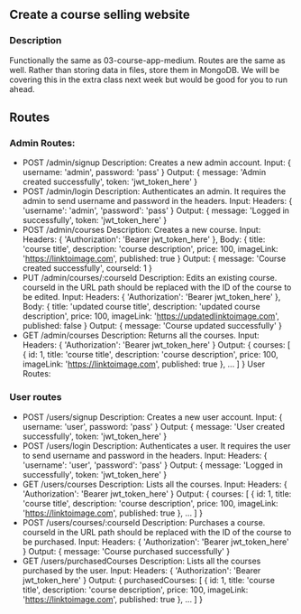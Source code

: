 ## Create a course selling website

### Description

Functionally the same as 03-course-app-medium. Routes are the same as well.
Rather than storing data in files, store them in MongoDB.
We will be covering this in the extra class next week but would be good for you to run ahead.

## Routes

### Admin Routes:

- POST /admin/signup
  Description: Creates a new admin account.
  Input: { username: 'admin', password: 'pass' }
  Output: { message: 'Admin created successfully', token: 'jwt_token_here' }
- POST /admin/login
  Description: Authenticates an admin. It requires the admin to send username and password in the headers.
  Input: Headers: { 'username': 'admin', 'password': 'pass' }
  Output: { message: 'Logged in successfully', token: 'jwt_token_here' }
- POST /admin/courses
  Description: Creates a new course.
  Input: Headers: { 'Authorization': 'Bearer jwt_token_here' }, Body: { title: 'course title', description: 'course description', price: 100, imageLink: 'https://linktoimage.com', published: true }
  Output: { message: 'Course created successfully', courseId: 1 }
- PUT /admin/courses/:courseId
  Description: Edits an existing course. courseId in the URL path should be replaced with the ID of the course to be edited.
  Input: Headers: { 'Authorization': 'Bearer jwt_token_here' }, Body: { title: 'updated course title', description: 'updated course description', price: 100, imageLink: 'https://updatedlinktoimage.com', published: false }
  Output: { message: 'Course updated successfully' }
- GET /admin/courses
  Description: Returns all the courses.
  Input: Headers: { 'Authorization': 'Bearer jwt_token_here' }
  Output: { courses: [ { id: 1, title: 'course title', description: 'course description', price: 100, imageLink: 'https://linktoimage.com', published: true }, ... ] }
  User Routes:

### User routes

- POST /users/signup
  Description: Creates a new user account.
  Input: { username: 'user', password: 'pass' }
  Output: { message: 'User created successfully', token: 'jwt_token_here' }
- POST /users/login
  Description: Authenticates a user. It requires the user to send username and password in the headers.
  Input: Headers: { 'username': 'user', 'password': 'pass' }
  Output: { message: 'Logged in successfully', token: 'jwt_token_here' }
- GET /users/courses
  Description: Lists all the courses.
  Input: Headers: { 'Authorization': 'Bearer jwt_token_here' }
  Output: { courses: [ { id: 1, title: 'course title', description: 'course description', price: 100, imageLink: 'https://linktoimage.com', published: true }, ... ] }
- POST /users/courses/:courseId
  Description: Purchases a course. courseId in the URL path should be replaced with the ID of the course to be purchased.
  Input: Headers: { 'Authorization': 'Bearer jwt_token_here' }
  Output: { message: 'Course purchased successfully' }
- GET /users/purchasedCourses
  Description: Lists all the courses purchased by the user.
  Input: Headers: { 'Authorization': 'Bearer jwt_token_here' }
  Output: { purchasedCourses: [ { id: 1, title: 'course title', description: 'course description', price: 100, imageLink: 'https://linktoimage.com', published: true }, ... ] }
